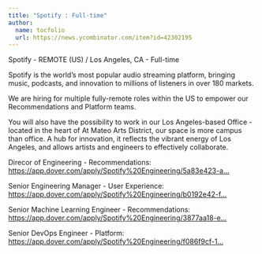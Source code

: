 ```yaml
---
title: "Spotify : Full-time"
author:
  name: tocfolio
  url: https://news.ycombinator.com/item?id=42302195
---
```

Spotify - REMOTE (US) &#x2F; Los Angeles, CA - Full-time

Spotify is the world’s most popular audio streaming platform, bringing music, podcasts, and innovation to millions of listeners in over 180 markets.

We are hiring for multiple fully-remote roles within the US to empower our Recommendations and Platform teams.

You will also have the possibility to work in our Los Angeles-based Office - located in the heart of At Mateo Arts District, our space is more campus than office. A hub for innovation, it reflects the vibrant energy of Los Angeles, and allows artists and engineers to effectively collaborate.

Direcor of Engineering - Recommendations: <a href="https:&#x2F;&#x2F;app.dover.com&#x2F;apply&#x2F;Spotify%20Engineering&#x2F;5a83e423-a92d-43fb-8909-ab0de8c23da6">https:&#x2F;&#x2F;app.dover.com&#x2F;apply&#x2F;Spotify%20Engineering&#x2F;5a83e423-a...</a>

Senior Engineering Manager - User Experience: <a href="https:&#x2F;&#x2F;app.dover.com&#x2F;apply&#x2F;Spotify%20Engineering&#x2F;b0192e42-f1d3-4a81-918f-2f4bf0a9f3c4">https:&#x2F;&#x2F;app.dover.com&#x2F;apply&#x2F;Spotify%20Engineering&#x2F;b0192e42-f...</a>

Senior Machine Learning Engineer - Recommendations: <a href="https:&#x2F;&#x2F;app.dover.com&#x2F;apply&#x2F;Spotify%20Engineering&#x2F;3877aa18-ea19-40db-bb88-25d60b4c65cd">https:&#x2F;&#x2F;app.dover.com&#x2F;apply&#x2F;Spotify%20Engineering&#x2F;3877aa18-e...</a>

Senior DevOps Engineer - Platform: <a href="https:&#x2F;&#x2F;app.dover.com&#x2F;apply&#x2F;Spotify%20Engineering&#x2F;f086f9cf-1b8f-406a-a1d0-aaa618047428">https:&#x2F;&#x2F;app.dover.com&#x2F;apply&#x2F;Spotify%20Engineering&#x2F;f086f9cf-1...</a>
<JobApplication />
